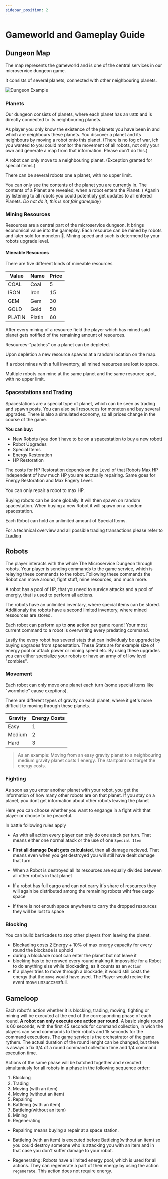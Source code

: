 ```yaml
---
sidebar_position: 2
---
```


# Gameworld and Gameplay Guide

## Dungeon Map

The map represents the gameworld and is one of the central services in our microservice dungeon game.

It consists of several planets, connected with other neighbouring planets.

![Dungeon Example](/img/rules/dungeon.png)

### Planets

Our dungeon consists of planets, where each planet has an `UUID` and is directly connected to its neighbouring planets.

As player you only know the existence of the planets you have been in and which are neighbours these planets. You discover a planet and its neighbours by moving a robot onto this planet. (There is no fog of war, ich you wanted to you could monitor the movement of all robots, not only your own and generate a map from that information. Please don't do this.)

A robot can only move to a neighbouring planet. (Exception granted for special items.)

There can be several robots one a planet, with no upper limit.

You can only see the contents of the planet you are currently in.
The contents of a Planet are revealed, when a robot enters the Planet. ( Aganin by listening to all robots you could potentioly get updates to all entered Planets. *Do not do it, this is not fair gameplay*)

### Mining Resources

Resources are a central part of the microservice dungeon. It brings economical value into the gameplay.
Each resource can be mined by robots and later sold for moneten 💸. Mining speed and such is determend by your robots upgrade level.

#### Mineable Resources

There are five different kinds of mineable resources

|Value | Name | Price
|---|---|---|
|COAL | Coal | 5
|IRON | Iron  | 15
|GEM | Gem | 30
|GOLD | Gold  | 50
|PLATIN | Platin | 60

After every mining of a resource field the player which has mined said planet gets notified of the remaining amount of resources.

Resources-"patches" on a planet can be depleted.

Upon depletion a new resource spawns at a random location on the map.

If a robot mines with a full Inventory, all mined resources are lost to space.

Multiple robots can mine at the same planet and the same resource spot, with no upper limit.

### Spacestations and Trading

Spacestations are a special type of planet, which can be seen as trading and spawn posts. You can also sell resources for moneten and buy several upgrades.
There is also a simulated economy, so all prices change in the course of the game.

**You can buy:**

- New Robots (you don't have to be on a spacestation to buy a new robot)
- Robot Upgrades
- Special Items
- Energy Restoration
- HP Restoration

The costs for HP Restoration depends on the Level of that Robots Max HP independent of how much HP you are acctually repairing. Same goes for Energy Restoration and Max Engery Level.

You can only repair a robot to max HP.

Buying robots can be done globally. It will then spawn on random spacestation.
When buying a new Robot it will spawn on a random spacestation.

Each Robot can hold an unlimited amount of Special Items.

For a technical overview and all possible trading transactions please refer to [Trading](/rules/tradingService.md)

## Robots

The player interacts with the whole The Microservice Dungeon through robots. Your player is sending commands to the game service, which is relaying these commands to the robot. Following these commands the Robot can move around, fight stuff, mine resources, and much more.

A robot has a pool of HP, that you need to survice attacks and a pool of energiy, that is used to perform all actions.

The robots have an unlimited inventary, where special items can be stored.
Additionaly the robots have a second limited inventory, where mined ressources are stored.

Each robot can perform up to **one** action per game round!
Your most current command to a robot is overwriting every predating command.

Lastly the every robot has severel stats that can individualy be upgradet by buying upgrades from spacestation. These Stats are for example size of energy pool or attack power or mining speed etc.
By using these upgrades you can either specialize your robots or have an army of of low level "zombies".

### Movement

Each robot can only move one planet each turn (some special items like "wormhole" cause exeptions).

There are different types of gravity on each planet, where it get's more difficult to moving through these planets.

| Gravity | Energy Costs |
| ------- | ------------ |
| Easy    | 1            |
| Medium  | 2            |
| Hard    | 3            |

> As an example: Moving from an easy gravity planet to a neighbouring medium gravity planet costs 1 energy. The startpoint not target the energy costs.

### Fighting

As soon as you enter another planet with your robot, you get the information of how many other robots are on that planet. If you stay on a planet, you dont get information about other robots leaving the planet

Here you can choose whether you want to engange in a fight with that player or choose to be peaceful.

In battle following rules apply

- As with all action every player can only do one atack per turn. That means either one normal atack or the use of one `Special Item`

- **First all damage Dealt gets calculated**, then all damage recieved. That means even when you get destroyed you will still have dealt damage that turn.

- When a Robot is destroyed all its resources are equally divided between all other robots in that planet
- If a robot has full cargo and can not carry it´s share of resources they will again be distributed among the remaining robots wiht free cargo space

- If there is not enouth space anywhere to carry the dropped resources they will be lost to space

### Blocking

You can build barricades to stop other players from leaving the planet.

- Blockading costs 2 Energy + 10% of max energy capacity for every round the blockade is uphold
- during a blockade robot can enter the planet but not leave it
- blocking has to be renwed every round making it impossible for a Robot to do anything else while blockading, as it counts as an `Action`
- If a player tries to move through a blockade, it would still costs the energy that the `move` would have used. The Player would recive the event move unsuccsesfull.

## Gameloop

Each robot's action whether it is blocking, trading, moving, fighting or mining will be executed at the end of the corresponding phase of each round. **A robot can only execute one action per round.**
A basic single round is 60 seconds, with the first 45 seconds for command collection, in wich the players can send commands to their robots and 15 seconds for the command executions. The [game service](/rules/game.md) is the orchestrator of the game rythem. The actual duration of the round lenght can be changed, but there is always a fix 3/4 of a round command collection time and 1/4 command execution time.

Actions of the same phase will be batched together and executed simultaniusly for all robots in a phase in the following sequence order:

1. Blocking
2. Trading
3. Moving (with an item)
4. Moving (without an item)
5. Repairing
6. Battleing (with an item)
7. Battleing(without an item)
8. Mining
9. Regenerating

- Repairing means buying a repair at a space station.

- Battleing (with an item) is executed before Battleing(without an item) so you could destroy someone who is attacking you with an item and in that case you don't suffer damage to your robot.

- Regenerating: Robots have a limited energy pool, which is used for all actions. They can regenerate a part of their energy by using the action `regenerate`. This action does not require energy.
